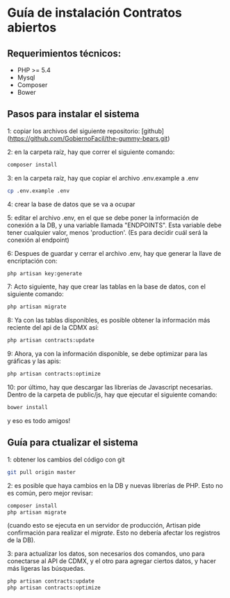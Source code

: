 # Guía de instalación Contratos abiertos

## Requerimientos técnicos:
* PHP >= 5.4
* Mysql
* Composer
* Bower

## Pasos para instalar el sistema
1: copiar los archivos del siguiente repositorio:
[github] (https://github.com/GobiernoFacil/the-gummy-bears.git)

2: en la carpeta raíz, hay que correr el siguiente comando:
```bash
composer install
```

3: en la carpeta raíz, hay que copiar el archivo .env.example a .env
```bash
cp .env.example .env
```

4: crear la base de datos que se va a ocupar

5: editar el archivo .env, en el que se debe poner la información de conexión a la DB, y una variable llamada "ENDPOINTS". Esta variable debe tener cualquier valor, menos 'production'. (Es para decidir cuál será la conexión al endpoint)

6: Despues de guardar y cerrar el archivo .env, hay que generar la llave de encriptación con:
```bash
php artisan key:generate
```

7: Acto siguiente, hay que crear las tablas en la base de datos, con el siguiente comando:
```bash
php artisan migrate
```

8: Ya con las tablas disponibles, es posible obtener la información más reciente del api de la CDMX así:
```bash
php artisan contracts:update
```

9: Ahora, ya con la información disponible, se debe optimizar para las gráficas y las apis:
```bash
php artisan contracts:optimize
```

10: por último, hay que descargar las librerías de Javascript necesarias. Dentro de la carpeta de public/js, hay que ejecutar el siguiente comando:
```bash
bower install
```

y eso es todo amigos!

## Guía para ctualizar el sistema
1: obtener los cambios del código con git
```bash
git pull origin master
```

2: es posible que haya cambios en la DB y nuevas librerías de PHP. Esto no es común, pero mejor revisar:
```bash
composer install
php artisan migrate
```
(cuando esto se ejecuta en un servidor de producción, Artisan pide confirmación para realizar el _migrate_. Esto no debería afectar los registros de la DB).

3: para actualizar los datos, son necesarios dos comandos, uno para conectarse al API de CDMX, y el otro para agregar ciertos datos, y hacer más ligeras las búsquedas.
```bash
php artisan contracts:update
php artisan contracts:optimize
```
